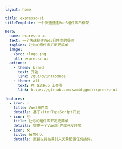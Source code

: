 ```yaml
---
layout: home

title: expresso-ui
titleTemplate: 一个快速搭建Vue3组件库的框架

hero:
  name: expresso-ui
  text: 一个快速搭建Vue3组件库的框架
  tagline: 让你的组件库开发更简单
  image:
    /src: /logo.png
    alt: expresso-ui
  actions:
    - theme: brand
      text: 开始
      link: /guild/introduce
    - theme: alt
      text: 在 GitHub 上查看
      link: https://github.com/sambiggod/expresso-ui

features:
  - icon: 💡
    title: Vue3组件库
    details: 基于vite+TypeScript开发
  - icon: 📦
    title: 让你的组件库开发更简单
    details: 提供一个Vue3组件库开发环境
  - icon: 🛠️
    title: 按需引入
    details: 直接支持按需引入无需配置任何插件。
---
```

